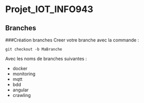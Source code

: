 # Projet_IOT_INFO943
## Branches

###Création branches
Creer votre branche avec la commande : 
```
git checkout -b MaBranche
```
Avec les noms de branches suivantes :
- docker
- monitoring
- mqtt
- bdd
- angular
- crawling
